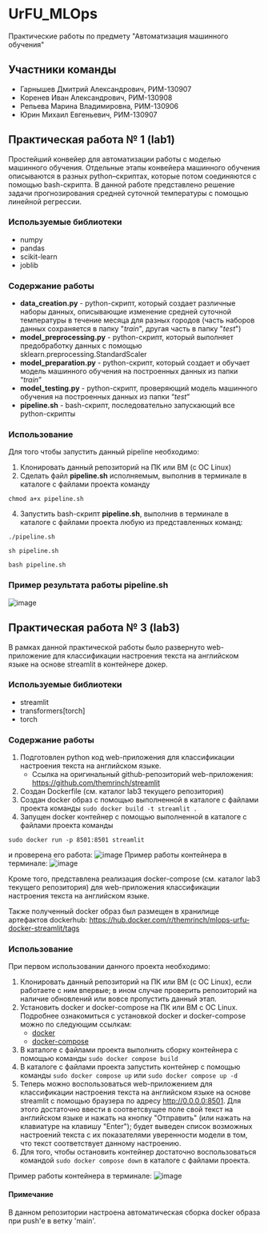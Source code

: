 # UrFU_MLOps
Практические работы по предмету "Автоматизация машинного обучения"
## Участники команды
- Гарнышев Дмитрий Александрович, РИМ-130907
- Коренев Иван Александрович, РИМ-130908
- Репьева Марина Владимировна, РИМ-130906
- Юрин Михаил Евгеньевич, РИМ-130907
## Практическая работа № 1 (lab1)
Простейший конвейер для автоматизации работы с моделью машинного обучения. Отдельные этапы конвейера машинного обучения описываются в разных python–скриптах, которые потом соединяются с помощью bash-скрипта.
В данной работе представлено решение задачи прогнозирования средней суточной температуры с помощью линейной регрессии.
### Используемые библиотеки 
- numpy
- pandas
- scikit-learn
- joblib
### Содержание работы
- **data_creation.py** - python-скрипт, который создает различные наборы данных, описывающие изменение средней суточной температуры в течение месяца для разных городов (часть наборов данных сохраняется в папку "*train*", другая часть в папку "*test*")
- **model_preprocessing.py** - python-скрипт, который выполняет предобработку данных с помощью sklearn.preprocessing.StandardScaler
- **model_preparation.py** - python-скрипт, который создает и обучает модель машинного обучения на построенных данных из папки “*train*”
- **model_testing.py** - python-скрипт, проверяющий модель машинного обучения на построенных данных из папки “*test*”
- **pipeline.sh** - bash-скрипт, последовательно запускающий все python-скрипты
### Использование
Для того чтобы запустить данный pipeline необходимо:
1. Клонировать данный репозиторий на ПК или ВМ (с ОС Linux)
2. Сделать файл **pipeline.sh** исполняемым, выполнив в терминале в каталоге с файлами проекта команду
```
chmod a+x pipeline.sh
```
4. Запустить bash-скрипт **pipeline.sh**, выполнив в терминале в каталоге с файлами проекта любую из представленных команд:
```
./pipeline.sh
```
```
sh pipeline.sh
```
```
bash pipeline.sh
```
### Пример результата работы pipeline.sh
![image](https://github.com/Bulrush3/MLOps_18/assets/136446022/560ed242-60ff-4309-8377-b3f918ebd260)

## Практическая работа № 3 (lab3)
В рамках данной практической работы было развернуто web-приложение для классификации настроения текста на английском языке на основе streamlit в контейнере докер.
### Используемые библиотеки 
- streamlit
- transformers[torch]
- torch
### Содержание работы
1. Подготовлен python код web-приложения для классификации настроения текста на английском языке.
     * Ссылка на оригинальный github-репозиторий web-приложения: <https://github.com/themrinch/streamlit>
2. Создан Dockerfile (см. каталог lab3 текущего репозитория)
3. Создан docker образ c помощью выполненной в каталоге с файлами проекта команды `sudo docker build -t streamlit .`
4. Запущен docker контейнер с помощью выполненной в каталоге с файлами проекта команды
```
sudo docker run -p 8501:8501 streamlit
```
и проверена его работа: 
![image](https://github.com/Bulrush3/MLOps_18/assets/136446022/832ef481-09f0-4784-9f63-f72a767e0707)
Пример работы контейнера в терминале:
![image](https://github.com/Bulrush3/MLOps_18/assets/136446022/15f53db6-0f99-409f-8a66-e7d5f37f129a)

Кроме того, представлена реализация docker-compose (см. каталог lab3 текущего репозитория) для web-приложения классификации настроения текста на английском языке.

Также полученный docker образ был размещен в хранилище артефактов dockerhub: <https://hub.docker.com/r/themrinch/mlops-urfu-docker-streamlit/tags>
### Использование
При первом использовании данного проекта необходимо:
1. Клонировать данный репозиторий на ПК или ВМ (с ОС Linux), если работаете с ним впервые; в ином случае проверить репозиторий на наличие обновлений или вовсе пропустить данный этап.
2. Установить docker и docker-compose на ПК или ВМ с ОС Linux. Подробнее ознакомиться с установкой docker и docker-compose можно по следующим ссылкам:
    * [docker](https://docs.docker.com/engine/install/ubuntu/)
    * [docker-compose](https://docs.docker.com/compose/install/linux/)
3. В каталоге с файлами проекта выполнить сборку контейнера с помощью команды `sudo docker compose build`
4. В каталоге с файлами проекта запустить контейнер с помощью команды `sudo docker compose up` или `sudo docker compose up -d`
5. Теперь можно воспользоваться web-приложением для классификации настроения текста на английском языке на основе streamlit с помощью браузера по адресу <http://0.0.0.0:8501>. Для этого достаточно ввести в соответсвущее поле свой текст на английском языке и нажать на кнопку "Отправить" (или нажать на клавиатуре на клавишу "Enter"); будет выведен список возможных настроений текста с их показателями уверенности модели в том, что текст соответствует данному настроению.
7. Для того, чтобы остановить контейнер достаточно воспользоваться командой `sudo docker compose down` в каталоге с файлами проекта.

Пример работы контейнера в терминале:
![image](https://github.com/Bulrush3/MLOps_18/assets/136446022/0b829883-4e7c-431f-ac7d-f5532dc15bbe)

#### Примечание
В данном репозитории настроена автоматическая сборка docker образа при push'e в ветку 'main'.
